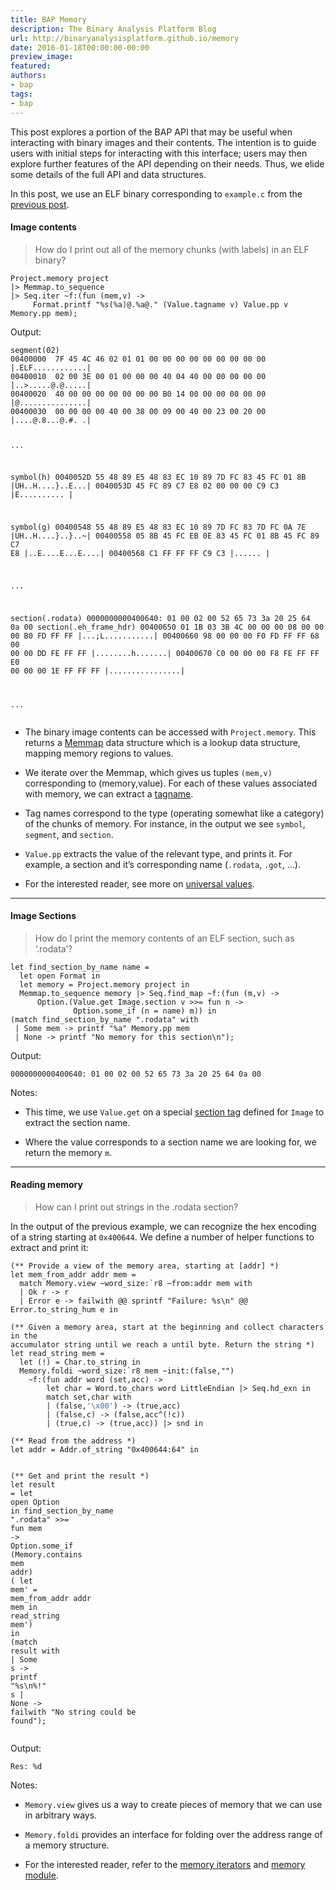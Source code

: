 ```yaml
---
title: BAP Memory
description: The Binary Analysis Platform Blog
url: http://binaryanalysisplatform.github.io/memory
date: 2016-01-18T00:00:00-00:00
preview_image:
featured:
authors:
- bap
tags:
- bap
---
```


<p>This post explores a portion of the BAP API that may be useful when interacting
with binary images and their contents. The intention is to guide users with
initial steps for interacting with this interface; users may then explore
further features of the API depending on their needs. Thus, we elide some
details of the full API and data structures.</p>

<p>In this post, we use an ELF binary corresponding to <code class="language-plaintext highlighter-rouge">example.c</code> from the
<a href="http://binaryanalysisplatform.github.io/graphlib/">previous post</a>.</p>

<h4>Image contents</h4>

<blockquote>
  <p>How do I print out all of the memory chunks (with labels) in an ELF binary?</p>
</blockquote>

<div class="language-ocaml highlighter-rouge"><div class="highlight"><pre class="highlight"><code><span class="nn">Project</span><span class="p">.</span><span class="n">memory</span> <span class="n">project</span>
<span class="o">|&gt;</span> <span class="nn">Memmap</span><span class="p">.</span><span class="n">to_sequence</span>
<span class="o">|&gt;</span> <span class="nn">Seq</span><span class="p">.</span><span class="n">iter</span> <span class="o">~</span><span class="n">f</span><span class="o">:</span><span class="p">(</span><span class="k">fun</span> <span class="p">(</span><span class="n">mem</span><span class="o">,</span><span class="n">v</span><span class="p">)</span> <span class="o">-&gt;</span>
     <span class="nn">Format</span><span class="p">.</span><span class="n">printf</span> <span class="s2">&quot;%s(%a)@.%a@.&quot;</span> <span class="p">(</span><span class="nn">Value</span><span class="p">.</span><span class="n">tagname</span> <span class="n">v</span><span class="p">)</span> <span class="nn">Value</span><span class="p">.</span><span class="n">pp</span> <span class="n">v</span> <span class="nn">Memory</span><span class="p">.</span><span class="n">pp</span> <span class="n">mem</span><span class="p">);</span>
</code></pre></div></div>

<p>Output:</p>

<div class="language-plaintext highlighter-rouge"><div class="highlight"><pre class="highlight"><code>segment(02)
00400000  7F 45 4C 46 02 01 01 00 00 00 00 00 00 00 00 00 |.ELF............|
00400010  02 00 3E 00 01 00 00 00 40 04 40 00 00 00 00 00 |..&gt;.....@.@.....|
00400020  40 00 00 00 00 00 00 00 B0 14 00 00 00 00 00 00 |@...............|
00400030  00 00 00 00 40 00 38 00 09 00 40 00 23 00 20 00 |....@.8...@.#. .|

...

symbol(h)
0040052D  55 48 89 E5 48 83 EC 10 89 7D FC 83 45 FC 01 8B |UH..H....}..E...|
0040053D  45 FC 89 C7 E8 02 00 00 00 C9 C3                |E..........     |

symbol(g)
00400548  55 48 89 E5 48 83 EC 10 89 7D FC 83 7D FC 0A 7E |UH..H....}..}..~|
00400558  05 8B 45 FC EB 0E 83 45 FC 01 8B 45 FC 89 C7 E8 |..E....E...E....|
00400568  C1 FF FF FF C9 C3                               |......          |

...

section(.rodata)
0000000000400640: 01 00 02 00 52 65 73 3a 20 25 64 0a 00
section(.eh_frame_hdr)
00400650  01 1B 03 3B 4C 00 00 00 08 00 00 00 B0 FD FF FF |...;L...........|
00400660  98 00 00 00 F0 FD FF FF 68 00 00 00 DD FE FF FF |........h.......|
00400670  C0 00 00 00 F8 FE FF FF E0 00 00 00 1E FF FF FF |................|

...
</code></pre></div></div>

<ul>
  <li>
    <p>The binary image contents can be accessed with <code class="language-plaintext highlighter-rouge">Project.memory</code>. This returns a
<a href="https://github.com/BinaryAnalysisPlatform/bap/blob/master/lib/bap/bap.mli#L5393">Memmap</a>
data structure which is a lookup data structure, mapping memory regions to
values.</p>
  </li>
  <li>
    <p>We iterate over the Memmap, which gives us tuples <code class="language-plaintext highlighter-rouge">(mem,v)</code> corresponding to
(memory,value). For each of these values associated with memory, we can extract
a <a href="https://github.com/BinaryAnalysisPlatform/bap/blob/master/lib/bap/bap.mli#L3226">tagname</a>.</p>
  </li>
  <li>
    <p>Tag names correspond to the type (operating somewhat like a category) of the
chunks of memory. For instance, in the output we see <code class="language-plaintext highlighter-rouge">symbol</code>, <code class="language-plaintext highlighter-rouge">segment</code>, and
<code class="language-plaintext highlighter-rouge">section</code>.</p>
  </li>
  <li>
    <p><code class="language-plaintext highlighter-rouge">Value.pp</code> extracts the value of the relevant type, and prints it. For example,
a section and it&rsquo;s corresponding name (<code class="language-plaintext highlighter-rouge">.rodata</code>, <code class="language-plaintext highlighter-rouge">.got</code>, &hellip;).</p>
  </li>
  <li>
    <p>For the interested reader, see more on
<a href="https://github.com/BinaryAnalysisPlatform/bap/blob/master/lib/bap/bap.mli#L564">universal values</a>.</p>
  </li>
</ul>

<hr/>

<h4>Image Sections</h4>

<blockquote>
  <p>How do I print the memory contents of an ELF section, such as &lsquo;.rodata&rsquo;?</p>
</blockquote>

<div class="language-ocaml highlighter-rouge"><div class="highlight"><pre class="highlight"><code><span class="k">let</span> <span class="n">find_section_by_name</span> <span class="n">name</span> <span class="o">=</span>
  <span class="k">let</span> <span class="k">open</span> <span class="nc">Format</span> <span class="k">in</span>
  <span class="k">let</span> <span class="n">memory</span> <span class="o">=</span> <span class="nn">Project</span><span class="p">.</span><span class="n">memory</span> <span class="n">project</span> <span class="k">in</span>
  <span class="nn">Memmap</span><span class="p">.</span><span class="n">to_sequence</span> <span class="n">memory</span> <span class="o">|&gt;</span> <span class="nn">Seq</span><span class="p">.</span><span class="n">find_map</span> <span class="o">~</span><span class="n">f</span><span class="o">:</span><span class="p">(</span><span class="k">fun</span> <span class="p">(</span><span class="n">m</span><span class="o">,</span><span class="n">v</span><span class="p">)</span> <span class="o">-&gt;</span>
      <span class="nn">Option</span><span class="p">.(</span><span class="nn">Value</span><span class="p">.</span><span class="n">get</span> <span class="nn">Image</span><span class="p">.</span><span class="n">section</span> <span class="n">v</span> <span class="o">&gt;&gt;=</span> <span class="k">fun</span> <span class="n">n</span> <span class="o">-&gt;</span>
              <span class="nn">Option</span><span class="p">.</span><span class="n">some_if</span> <span class="p">(</span><span class="n">n</span> <span class="o">=</span> <span class="n">name</span><span class="p">)</span> <span class="n">m</span><span class="p">))</span> <span class="k">in</span>
<span class="p">(</span><span class="k">match</span> <span class="n">find_section_by_name</span> <span class="s2">&quot;.rodata&quot;</span> <span class="k">with</span>
 <span class="o">|</span> <span class="nc">Some</span> <span class="n">mem</span> <span class="o">-&gt;</span> <span class="n">printf</span> <span class="s2">&quot;%a&quot;</span> <span class="nn">Memory</span><span class="p">.</span><span class="n">pp</span> <span class="n">mem</span>
 <span class="o">|</span> <span class="nc">None</span> <span class="o">-&gt;</span> <span class="n">printf</span> <span class="s2">&quot;No memory for this section</span><span class="se">\n</span><span class="s2">&quot;</span><span class="p">);</span>
</code></pre></div></div>

<p>Output:</p>

<div class="language-plaintext highlighter-rouge"><div class="highlight"><pre class="highlight"><code>0000000000400640: 01 00 02 00 52 65 73 3a 20 25 64 0a 00
</code></pre></div></div>

<p>Notes:</p>

<ul>
  <li>
    <p>This time, we use <code class="language-plaintext highlighter-rouge">Value.get</code> on a special
<a href="https://github.com/BinaryAnalysisPlatform/bap/blob/master/lib/bap/bap.mli#L5353">section tag</a>
defined for <code class="language-plaintext highlighter-rouge">Image</code> to extract the section name.</p>
  </li>
  <li>
    <p>Where the value corresponds to a section name we are looking for, we return
the memory <code class="language-plaintext highlighter-rouge">m</code>.</p>
  </li>
</ul>

<hr/>

<h4>Reading memory</h4>

<blockquote>
  <p>How can I print out strings in the .rodata section?</p>
</blockquote>

<p>In the output of the previous example, we can recognize the hex encoding of a
string starting at <code class="language-plaintext highlighter-rouge">0x400644</code>. We define a number of helper functions to
extract and print it:</p>

<div class="language-ocaml highlighter-rouge"><div class="highlight"><pre class="highlight"><code><span class="c">(** Provide a view of the memory area, starting at [addr] *)</span>
<span class="k">let</span> <span class="n">mem_from_addr</span> <span class="n">addr</span> <span class="n">mem</span> <span class="o">=</span>
  <span class="k">match</span> <span class="nn">Memory</span><span class="p">.</span><span class="n">view</span> <span class="o">~</span><span class="n">word_size</span><span class="o">:</span><span class="nt">`r8</span> <span class="o">~</span><span class="n">from</span><span class="o">:</span><span class="n">addr</span> <span class="n">mem</span> <span class="k">with</span>
  <span class="o">|</span> <span class="nc">Ok</span> <span class="n">r</span> <span class="o">-&gt;</span> <span class="n">r</span>
  <span class="o">|</span> <span class="nc">Error</span> <span class="n">e</span> <span class="o">-&gt;</span> <span class="n">failwith</span> <span class="o">@@</span> <span class="n">sprintf</span> <span class="s2">&quot;Failure: %s</span><span class="se">\n</span><span class="s2">&quot;</span> <span class="o">@@</span> <span class="nn">Error</span><span class="p">.</span><span class="n">to_string_hum</span> <span class="n">e</span> <span class="k">in</span>
</code></pre></div></div>

<div class="language-ocaml highlighter-rouge"><div class="highlight"><pre class="highlight"><code><span class="c">(** Given a memory area, start at the beginning and collect characters in the
accumulator string until we reach a until byte. Return the string *)</span>
<span class="k">let</span> <span class="n">read_string</span> <span class="n">mem</span> <span class="o">=</span>
  <span class="k">let</span> <span class="p">(</span><span class="o">!</span><span class="p">)</span> <span class="o">=</span> <span class="nn">Char</span><span class="p">.</span><span class="n">to_string</span> <span class="k">in</span>
  <span class="nn">Memory</span><span class="p">.</span><span class="n">foldi</span> <span class="o">~</span><span class="n">word_size</span><span class="o">:</span><span class="nt">`r8</span> <span class="n">mem</span> <span class="o">~</span><span class="n">init</span><span class="o">:</span><span class="p">(</span><span class="bp">false</span><span class="o">,</span><span class="s2">&quot;&quot;</span><span class="p">)</span>
    <span class="o">~</span><span class="n">f</span><span class="o">:</span><span class="p">(</span><span class="k">fun</span> <span class="n">addr</span> <span class="n">word</span> <span class="p">(</span><span class="n">set</span><span class="o">,</span><span class="n">acc</span><span class="p">)</span> <span class="o">-&gt;</span>
        <span class="k">let</span> <span class="kt">char</span> <span class="o">=</span> <span class="nn">Word</span><span class="p">.</span><span class="n">to_chars</span> <span class="n">word</span> <span class="nc">LittleEndian</span> <span class="o">|&gt;</span> <span class="nn">Seq</span><span class="p">.</span><span class="n">hd_exn</span> <span class="k">in</span>
        <span class="k">match</span> <span class="n">set</span><span class="o">,</span><span class="kt">char</span> <span class="k">with</span>
        <span class="o">|</span> <span class="p">(</span><span class="bp">false</span><span class="o">,</span><span class="sc">'\x00'</span><span class="p">)</span> <span class="o">-&gt;</span> <span class="p">(</span><span class="bp">true</span><span class="o">,</span><span class="n">acc</span><span class="p">)</span>
        <span class="o">|</span> <span class="p">(</span><span class="bp">false</span><span class="o">,</span><span class="n">c</span><span class="p">)</span> <span class="o">-&gt;</span> <span class="p">(</span><span class="bp">false</span><span class="o">,</span><span class="n">acc</span><span class="o">^</span><span class="p">(</span><span class="o">!</span><span class="n">c</span><span class="p">))</span>
        <span class="o">|</span> <span class="p">(</span><span class="bp">true</span><span class="o">,</span><span class="n">c</span><span class="p">)</span> <span class="o">-&gt;</span> <span class="p">(</span><span class="bp">true</span><span class="o">,</span><span class="n">acc</span><span class="p">))</span> <span class="o">|&gt;</span> <span class="n">snd</span> <span class="k">in</span>
</code></pre></div></div>

<div class="language-ocaml highlighter-rouge"><div class="highlight"><pre class="highlight"><code><span class="c">(** Read from the address *)</span>
<span class="k">let</span> <span class="n">addr</span> <span class="o">=</span> <span class="nn">Addr</span><span class="p">.</span><span class="n">of_string</span> <span class="s2">&quot;0x400644:64&quot;</span> <span class="k">in</span>

<span class="c">(** Get and print the result *)</span>
<span class="k">let</span> <span class="n">result</span> <span class="o">=</span>
  <span class="k">let</span> <span class="k">open</span> <span class="nc">Option</span> <span class="k">in</span>
  <span class="n">find_section_by_name</span> <span class="s2">&quot;.rodata&quot;</span> <span class="o">&gt;&gt;=</span> <span class="k">fun</span> <span class="n">mem</span> <span class="o">-&gt;</span>
  <span class="nn">Option</span><span class="p">.</span><span class="n">some_if</span> <span class="p">(</span><span class="nn">Memory</span><span class="p">.</span><span class="n">contains</span> <span class="n">mem</span> <span class="n">addr</span><span class="p">)</span> <span class="p">(</span>
    <span class="k">let</span> <span class="n">mem'</span> <span class="o">=</span> <span class="n">mem_from_addr</span> <span class="n">addr</span> <span class="n">mem</span> <span class="k">in</span>
    <span class="n">read_string</span> <span class="n">mem'</span><span class="p">)</span> <span class="k">in</span>
<span class="p">(</span><span class="k">match</span> <span class="n">result</span> <span class="k">with</span>
 <span class="o">|</span> <span class="nc">Some</span> <span class="n">s</span> <span class="o">-&gt;</span> <span class="n">printf</span> <span class="s2">&quot;%s</span><span class="se">\n</span><span class="s2">%!&quot;</span> <span class="n">s</span>
 <span class="o">|</span> <span class="nc">None</span> <span class="o">-&gt;</span> <span class="n">failwith</span> <span class="s2">&quot;No string could be found&quot;</span><span class="p">);</span>
</code></pre></div></div>

<p>Output:</p>

<div class="language-plaintext highlighter-rouge"><div class="highlight"><pre class="highlight"><code>Res: %d
</code></pre></div></div>

<p>Notes:</p>

<ul>
  <li>
    <p><code class="language-plaintext highlighter-rouge">Memory.view</code> gives us a way to create pieces of memory that we can use in
arbitrary ways.</p>
  </li>
  <li>
    <p><code class="language-plaintext highlighter-rouge">Memory.foldi</code> provides an interface for folding over the address range of a
memory structure.</p>
  </li>
  <li>
    <p>For the interested reader, refer to the
<a href="https://github.com/BinaryAnalysisPlatform/bap/blob/master/lib/bap/bap.mli#L4831">memory iterators</a>
and <a href="https://github.com/BinaryAnalysisPlatform/bap/blob/master/lib/bap/bap.mli#L4847">memory module</a>.</p>
  </li>
</ul>

